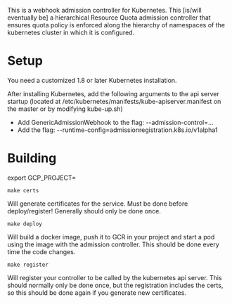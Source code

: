 This is a webhook admission controller for Kubernetes.
This [is/will eventually be] a hierarchical Resource Quota admission controller that ensures quota policy
is enforced along the hierarchy of namespaces of the kubernetes cluster in which it is configured.

# Setup

You need a customized 1.8 or later Kubernetes installation.

After installing Kubernetes, add the following arguments to the api server startup
(located at /etc/kubernetes/manifests/kube-apiserver.manifest on the master or by modifying kube-up.sh)

* Add GenericAdmissionWebhook to the flag: --admission-control=...
* Add the flag: --runtime-config=admissionregistration.k8s.io/v1alpha1

# Building

export GCP_PROJECT=<my GCP project id>

```
make certs
```
Will generate certificates for the service. Must be done before deploy/register! Generally should only be done once.

```
make deploy
```
Will build a docker image, push it to GCR in your project and start a pod using the image with the admission controller.
This should be done every time the code changes.

```
make register
```
Will register your controller to be called by the kubernetes api server. This should normally only be done once, but
the registration includes the certs, so this should be done again if you generate new certificates.

